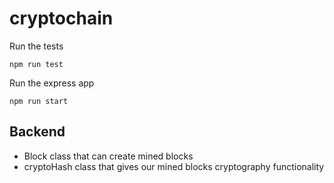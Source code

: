 # cryptochain

Run the tests

`npm run test`

Run the express app

`npm run start`


## Backend
* Block class that can create mined blocks
* cryptoHash class that gives our mined blocks cryptography functionality
